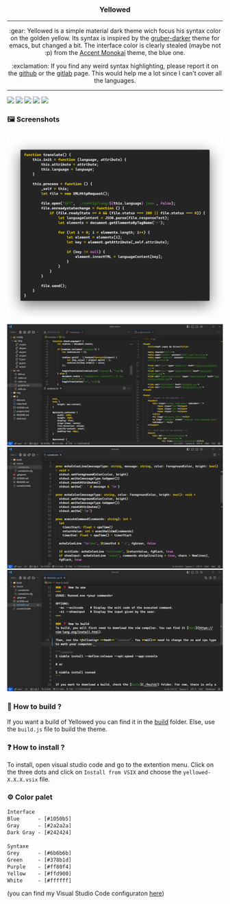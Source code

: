 <h3 align="center">
    Yellowed
</h3>

---

<p align="center">
    :gear: Yellowed is a simple material dark theme wich focus his syntax color on the golden yellow. Its syntax is inspired by the <a href="https://github.com/rexim/gruber-darker-theme">gruber-darker</a> theme for emacs, but changed a bit. The interface color is clearly stealed (maybe not :p) from the <a href="https://marketplace.visualstudio.com/items?itemName=tw.monokai-accent">Accent Monokai</a> theme, the blue one.
</p>

<p align="center">
    :exclamation: If you find any weird syntax highlighting, please report it on the <a href="https://github.com/Gael-Lopes-Da-Silva/Yellowed">github</a> or the <a href="https://gitlab.com/Gael-Lopes-Da-Silva/Yellowed">gitlab</a> page. This would help me a lot since I can't cover all the languages.
</p>

---

![](https://img.shields.io/visual-studio-marketplace/r/gael-lopes-da-silva.yellowed?style=for-the-badge)
![](https://img.shields.io/visual-studio-marketplace/d/gael-lopes-da-silva.yellowed?style=for-the-badge)
![](https://img.shields.io/visual-studio-marketplace/v/gael-lopes-da-silva.yellowed?style=for-the-badge)
[![](https://img.shields.io/badge/license-BSD%203--Clause-blue?style=for-the-badge)](https://github.com/Gael-Lopes-Da-Silva/YellowedVSCode/blob/2da0d81f7d7a42d4f61ffb623159e874eae777ca/LICENSE.md)
[![](https://img.shields.io/badge/preview-vscode.dev-blue?style=for-the-badge)](https://vscode.dev/theme/gael-lopes-da-silva.Yellowed)

### :framed_picture: Screenshots
![](./screenshots/syntaxe.png)

![](./screenshots/screenshot1.png)
![](./screenshots/screenshot2.png)
![](./screenshots/screenshot3.png)

### :bricks: How to build ?
If you want a build of Yellowed you can find it in the [build](./build/) folder.
Else, use the `build.js` file to build the theme.

### :question: How to install ?
To install, open visual studio code and go to the extention menu. Click on the three dots and click on `Install from VSIX` and choose the `yellowed-X.X.X.vsix` file.

### :gear: Color palet
~~~
Interface
Blue      - [#1050b5]
Gray      - [#2a2a2a]
Dark Gray - [#242424]

Syntaxe
Grey      - [#6b6b6b]
Green     - [#378b1d]
Purple    - [#ff80f4]
Yellow    - [#ffd900]
White     - [#ffffff]
~~~

(you can find my Visual Studio Code configuraton [here](https://github.com/Gael-Lopes-Da-Silva/MyVscodeConfig))



<!--
<h3 align="center">
    Yellowed
</h3>

---

<p align="center">
    ⚙️ Yellowed is a simple material dark theme for Visual Studio Code wich focus his syntax color on the golden yellow. Its syntax is inspired by the <a href="https://github.com/rexim/gruber-darker-theme">gruber-darker</a> theme for emacs, but changed a bit. The interface color is clearly stealed (maybe not :p) from the <a href="https://marketplace.visualstudio.com/items?itemName=tw.monokai-accent">Accent Monokai</a> theme, the blue one.
</p>

<p align="center">
    ❗ If you find any weird syntax highlighting, please report it on the <a href="https://github.com/Gael-Lopes-Da-Silva/Yellowed">github</a> or the <a href="https://gitlab.com/Gael-Lopes-Da-Silva/Yellowed">gitlab</a> page. This would help me a lot since I can't cover all the languages.
</p>

---

![](https://img.shields.io/visual-studio-marketplace/r/gael-lopes-da-silva.yellowed?style=for-the-badge)
![](https://img.shields.io/visual-studio-marketplace/d/gael-lopes-da-silva.yellowed?style=for-the-badge)
![](https://img.shields.io/visual-studio-marketplace/v/gael-lopes-da-silva.yellowed?style=for-the-badge)
[![](https://img.shields.io/badge/license-BSD%203--Clause-blue?style=for-the-badge)](https://github.com/Gael-Lopes-Da-Silva/YellowedVSCode/blob/2da0d81f7d7a42d4f61ffb623159e874eae777ca/LICENSE.md)
[![](https://img.shields.io/badge/preview-vscode.dev-blue?style=for-the-badge)](https://vscode.dev/theme/gael-lopes-da-silva.Yellowed)

### 🖼️ Screenshots
![](https://github.com/Gael-Lopes-Da-Silva/Yellowed/blob/5486fccb6685e7339403db535a4e35b5025511e7/screenshots/syntaxe.png?raw=true)

![](https://github.com/Gael-Lopes-Da-Silva/Yellowed/blob/5486fccb6685e7339403db535a4e35b5025511e7/screenshots/screenshot1.png?raw=true)
![](https://github.com/Gael-Lopes-Da-Silva/Yellowed/blob/5486fccb6685e7339403db535a4e35b5025511e7/screenshots/screenshot2.png?raw=true)
![](https://github.com/Gael-Lopes-Da-Silva/Yellowed/blob/5486fccb6685e7339403db535a4e35b5025511e7/screenshots/screenshot3.png?raw=true)

### 🧱 How to build ?
If you want a build of Yellowed you can find it in the [build](https://github.com/Gael-Lopes-Da-Silva/YellowedVSCode/tree/d6c1dbfc2271297b3179e18cde38457b88ace66a/build) folder.
Else, use the `build.js` file to build the theme.

### ❓ How to install ?
To install, open visual studio code and go to the extention menu. Click on the three dots and click on `Install from VSIX` and choose the `yellowed-X.X.X.vsix` file.

### ⚙️ Color palet
~~~
Interface
Blue      - [#1050b5]
Gray      - [#2a2a2a]
Dark Gray - [#242424]

Syntaxe
Grey      - [#6b6b6b]
Green     - [#378b1d]
Purple    - [#ff80f4]
Yellow    - [#ffd900]
White     - [#ffffff]
~~~

(you can find my Visual Studio Code configuraton [here](https://github.com/Gael-Lopes-Da-Silva/MyVscodeConfig)) -->

